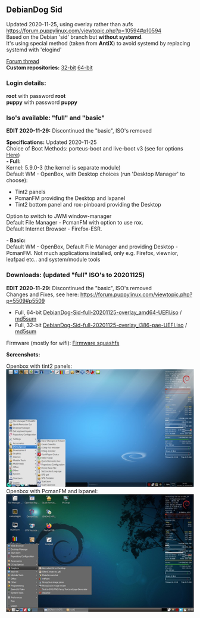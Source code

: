 ## DebianDog Sid
Updated 2020-11-25, using overlay rather than aufs https://forum.puppylinux.com/viewtopic.php?p=10594#p10594     
Based on the Debian 'sid' branch but **without systemd**.  
It's using special method (taken from **AntiX**) to avoid systemd by replacing systemd with 'elogind'
   
[Forum thread](https://forum.puppylinux.com/viewtopic.php?f=46&t=824)   
**Custom repositories:** [32-bit](https://doglinux.github.io/sidog/i386/) [64-bit](https://doglinux.github.io/sidog/amd64/)  

### Login details:
**root** with password **root**    
**puppy** with password **puppy**

### Iso's available: "full" and "basic"   
**EDIT 2020-11-29:** Discontinued the "basic", ISO's removed
 
**Specifications:**  Updated 2020-11-25             
Choice of Boot Methods: porteus-boot and live-boot v3 (see for options [Here](https://github.com/DebianDog/Sid/raw/master/Examples-boot-codes.txt))     
**- Full:**   
Kernel: 5.9.0-3 (the kernel is separate module)  
Default WM - OpenBox, with Desktop choices (run 'Desktop Manager' to choose):    
- Tint2 panels    
- PcmanFM providing the Desktop and lxpanel    
- Tint2 bottom panel and rox-pinboard providing the Desktop    

Option to switch to JWM window-manager                  
Default File Manager - PcmanFM with option to use rox.        
Default Internet Browser - Firefox-ESR.
   
**- Basic:**  
Default WM - OpenBox,
Default File Manager and providing Desktop - PcmanFM.
Not much applications installed, only e.g. Firefox, viewnior, leafpad etc.. and system/module tools

### Downloads: (updated "full" ISO's to 20201125)
**EDIT 2020-11-29:** Discontinued the "basic", ISO's removed   
Changes and Fixes, see here: https://forum.puppylinux.com/viewtopic.php?p=5509#p5509
- Full, 64-bit [DebianDog-Sid-full-20201125-overlay_amd64-UEFI.iso](https://github.com/DebianDog/Sid/releases/download/v0.1/DebianDog-Sid-full-20201125-overlay_amd64-UEFI.iso) / [md5sum](https://github.com/DebianDog/Sid/releases/download/v0.1/DebianDog-Sid-full-20201125-overlay_amd64-UEFI.md5)
- Full, 32-bit [DebianDog-Sid-full-20201125-overlay_i386-pae-UEFI.iso](https://github.com/DebianDog/Sid/releases/download/v0.1/DebianDog-Sid-full-20201125-overlay_i386-pae-UEFI.iso) / [md5sum](https://github.com/DebianDog/Sid/releases/download/v0.1/DebianDog-Sid-full-20201125-overlay_i386-pae-UEFI.md5)     

Firmware (mostly for wifi): [Firmware squashfs](https://github.com/DebianDog/Sid/releases/download/v0.2/99-firmware-sid.squashfs)

**Screenshots:**
 
Openbox with tint2 panels:         
![SCREENSHOT](https://raw.githubusercontent.com/DebianDog/Sid/master/sid-tint2.jpg)        
Openbox with PcmanFM and lxpanel:       
![SCREENSHOT](https://raw.githubusercontent.com/DebianDog/Sid/master/sid-pcmanfm.jpg)   
